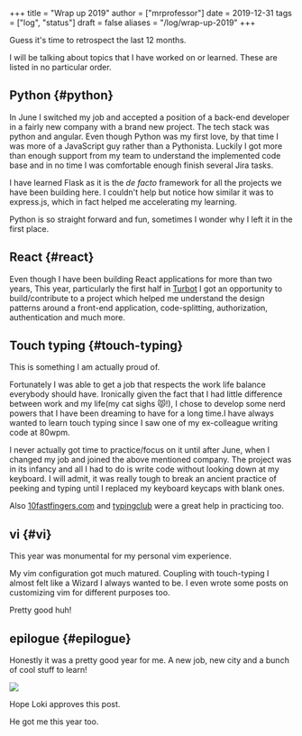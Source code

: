 +++
title = "Wrap up 2019"
author = ["mrprofessor"]
date = 2019-12-31
tags = ["log", "status"]
draft = false
aliases = "/log/wrap-up-2019"
+++

Guess it's time to retrospect the last 12 months.

I will be talking about topics that I have worked on or learned. These
are listed in no particular order.


## **Python** {#python}

In June I switched my job and accepted a position of a back-end
developer in a fairly new company with a brand new project. The tech
stack was python and angular. Even though Python was my first love, by
that time I was more of a JavaScript guy rather than a Pythonista.
Luckily I got more than enough support from my team to understand the
implemented code base and in no time I was comfortable enough finish
several Jira tasks.

I have learned Flask as it is the _de facto_ framework for all the
projects we have been building here. I couldn't help but notice how
similar it was to express.js, which in fact helped me accelerating my
learning.

Python is so straight forward and fun, sometimes I wonder why I left it
in the first place.


## **React** {#react}

Even though I have been building React applications for more than two
years, This year, particularly the first half in
[Turbot](https://turbot.com) I got an opportunity to build/contribute
to a project which helped me understand the design patterns around a
front-end application, code-splitting, authorization, authentication and
much more.


## **Touch typing** {#touch-typing}

This is something I am actually proud of.

Fortunately I was able to get a job that respects the work life balance
everybody should have. Ironically given the fact that I had little
difference between work and my life(my cat sighs 😾!), I chose to develop
some nerd powers that I have been dreaming to have for a long time.I
have always wanted to learn touch typing since I saw one of my
ex-colleague writing code at 80wpm.

I never actually got time to practice/focus on it until after June, when
I changed my job and joined the above mentioned company. The project was
in its infancy and all I had to do is write code without looking down at
my keyboard. I will admit, it was really tough to break an ancient
practice of peeking and typing until I replaced my keyboard keycaps with
blank ones.

Also [10fastfingers.com](https://10fastfingers.com/) and
[typingclub](https://www.typingclub.com/) were a great help in
practicing too.


## **vi** {#vi}

This year was monumental for my personal vim experience.

My vim configuration got much matured. Coupling with touch-typing I
almost felt like a Wizard I always wanted to be. I even wrote some posts
on customizing vim for different purposes too.

Pretty good huh!


## **epilogue** {#epilogue}

Honestly it was a pretty good year for me. A new job, new city and a
bunch of cool stuff to learn!

<div class="post-image">
  <img src="/images/loki.jpg" />
</div>

Hope Loki approves this post.

He got me this year too.
